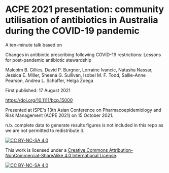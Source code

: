 # ACPE 2021 presentation: community utilisation of antibiotics in Australia during the COVID-19 pandemic
A ten-minute talk based on

Changes in antibiotic prescribing following COVID-19 restrictions: Lessons for post-pandemic antibiotic stewardship

Malcolm B. Gillies, David P. Burgner, Lorraine Ivancic, Natasha Nassar, Jessica E. Miller, Sheena G. Sullivan, Isobel M. F. Todd, Sallie-Anne Pearson, Andrea L. Schaffer, Helga Zoega

First published: 17 August 2021

https://doi.org/10.1111/bcp.15000

Presented at ISPE's 13th Asian Conference on Pharmacoepidemiology and Risk Management
(ACPE 2021) on 15 October 2021.

n.b. complete data to generate results figures is not included in this repo as we are not permitted to redistribute it.

[![CC BY-NC-SA 4.0][cc-by-nc-sa-shield]][cc-by-nc-sa]

This work is licensed under a
[Creative Commons Attribution-NonCommercial-ShareAlike 4.0 International License][cc-by-nc-sa].

[![CC BY-NC-SA 4.0][cc-by-nc-sa-image]][cc-by-nc-sa]

[cc-by-nc-sa]: http://creativecommons.org/licenses/by-nc-sa/4.0/
[cc-by-nc-sa-image]: https://licensebuttons.net/l/by-nc-sa/4.0/88x31.png
[cc-by-nc-sa-shield]: https://img.shields.io/badge/License-CC%20BY--NC--SA%204.0-lightgrey.svg
